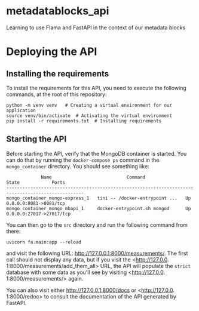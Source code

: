 # metadatablocks_api

Learning to use Flama and FastAPI in the context of our metadata blocks

# Deploying the API

## Installing the requirements

To install the requirements for this API, you need to execute the following 
commands, at the root of this repository: 

```shell
python -m venv venv   # Creating a virtual environment for our application
source venv/bin/activate  # Activating the virtual environment
pip install -r requirements.txt  # Installing requirements
```

## Starting the API

Before starting the API, verify that the MongoDB container is started. You can 
do that by running the `docker-compose ps` command in the `mongo_container` 
directory. You should see something like:

```text
             Name                            Command               State            Ports          
---------------------------------------------------------------------------------------------------
mongo_container_mongo-express_1   tini -- /docker-entrypoint ...   Up      0.0.0.0:8081->8081/tcp  
mongo_container_mongo_mbapi_1     docker-entrypoint.sh mongod      Up      0.0.0.0:27017->27017/tcp
```

You can then go to the `src` directory and run the following command from there: 

```shell
uvicorn fa.main:app --reload
```

and visit the following URL: <http://127.0.0.1:8000/measurements/>. The 
first call should not display any data, but if you visit the <http://127.0.0.
1:8000/measurements/add_them_all> URL, the API will populate the `strict` 
database with some data as you'll see by visiting <http://127.0.0.
1:8000/measurements/> again.  

You can also visit either <http://127.0.0.1:8000/docs> or <http://127.0.0.
1:8000/redoc> to consult the documentation of the API generated by FastAPI. 
